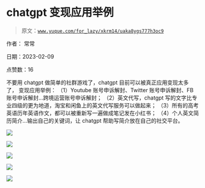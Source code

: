 # chatgpt 变现应用举例

> 原文：[`www.yuque.com/for_lazy/xkrm14/uaka8ygs777h3oc9`](https://www.yuque.com/for_lazy/xkrm14/uaka8ygs777h3oc9)

作者： 常常

日期：2023-02-09

点赞数：16

不要用 chatgpt 做简单的社群游戏了，chatgpt 目前可以被真正应用变现太多了， 变现应用举例： （1）Youtube 账号申诉解封、Twitter 账号申诉解封、FB 账号申诉解封...跨境运营账号申诉解封； （2）英文代写，chatgpt 写的文字比专业四级的更为地道，淘宝和闲鱼上的英文代写服务可以做起来； （3）所有的高考英语历年英语作文，都可以被重新写一遍做成笔记发在小红书； （4）个人英文简历简介...输出自己的关键词，让 chatgpt 帮助写简介放在自己的社交平台。

![](img/2485e2472b8dfef61c84e8ae168d93f8.png)

![](img/884d0fadba3c362c2dc66869eddbc687.png)

![](img/02df7ba922dac7ac806f713d933c8885.png)

![](img/f03bb30c21503b40d1a163231843d992.png)

![](img/3882b29c0ef5c844929db93649c4245b.png)

